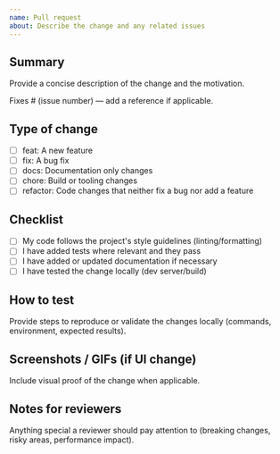 ```yaml
---
name: Pull request
about: Describe the change and any related issues
---
```


## Summary

Provide a concise description of the change and the motivation.

Fixes # (issue number) — add a reference if applicable.

## Type of change

- [ ] feat: A new feature
- [ ] fix: A bug fix
- [ ] docs: Documentation only changes
- [ ] chore: Build or tooling changes
- [ ] refactor: Code changes that neither fix a bug nor add a feature

## Checklist

- [ ] My code follows the project's style guidelines (linting/formatting)
- [ ] I have added tests where relevant and they pass
- [ ] I have added or updated documentation if necessary
- [ ] I have tested the change locally (dev server/build)

## How to test

Provide steps to reproduce or validate the changes locally (commands, environment, expected results).

## Screenshots / GIFs (if UI change)

Include visual proof of the change when applicable.

## Notes for reviewers

Anything special a reviewer should pay attention to (breaking changes, risky areas, performance impact).
